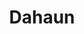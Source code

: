 ---
created_at: '2012-10-28T20:00:15Z'
id: Dahaun
links:
  category:
  - Demoner up the wazoo
  - Folk Inalea knullat
  - Folk två Inaleor knullat
  - Rollpersoner
  - Work in progress
title: Dahaun
---
